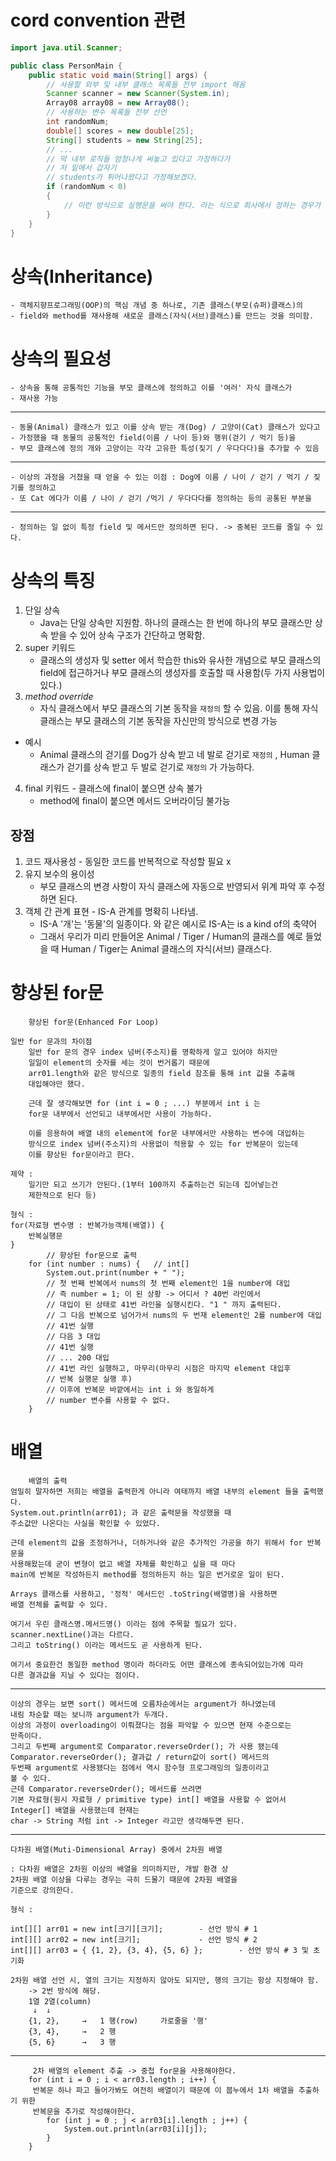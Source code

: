 # cord convention 관련

```java
import java.util.Scanner;

public class PersonMain {
    public static void main(String[] args) {
        // 사용할 외부 및 내부 클래스 목록들 전부 import 해옴
        Scanner scanner = new Scanner(System.in);
        Array08 array08 = new Array08();
        // 사용하는 변수 목록들 전부 선언
        int randomNum;
        double[] scores = new double[25];
        String[] students = new String[25];
        // ... 
        // 막 내부 로직들 엄청나게 써놓고 있다고 가정하다가
        // 저 밑에서 갑자기 
        // students가 튀어나왔다고 가정해보겠다.
        if (randomNum < 0)
        {
            // 이런 방식으로 실행문을 써야 한다. 라는 식으로 회사에서 정하는 경우가 있다.
        }
    }
}
```

# 상속(Inheritance)
    - 객체지향프로그래밍(OOP)의 핵심 개념 중 하나로, 기존 클래스(부모(슈퍼)클래스)의 
    - field와 method를 재사용해 새로운 클래스(자식(서브)클래스)를 만드는 것을 의미함.

# 상속의 필요성
    - 상속을 통해 공통적인 기능을 부모 클래스에 정의하고 이를 '여러' 자식 클래스가
    - 재사용 가능
---
    - 동물(Animal) 클래스가 있고 이를 상속 받는 개(Dog) / 고양이(Cat) 클래스가 있다고
    - 가정했을 때 동물의 공통적인 field(이름 / 나이 등)와 행위(걷기 / 먹기 등)을
    - 부모 클래스에 정의 개와 고양이는 각각 고유한 특성(짖기 / 우다다다)을 추가할 수 있음
---
    - 이상의 과정을 거쳤을 때 얻을 수 있는 이점 : Dog에 이름 / 나이 / 걷기 / 먹기 / 짖기를 정의하고
    - 또 Cat 에다가 이름 / 나이 / 걷기 /먹기 / 우다다다를 정의하는 등의 공통된 부분을
---
    - 정의하는 일 없이 특정 field 및 메서드만 정의하면 된다. -> 중복된 코드를 줄일 수 있다.

# 상속의 특징
1. 단일 상속
    - Java는 단일 상속만 지원함. 하나의 클래스는 한 번에 하나의 부모 클래스만 상속 받을 수 있어
    상속 구조가 간단하고 명확함.
2. super 키워드
   - 클래스의 생성자 및 setter 에서 학습한 this와 유사한 개념으로
   부모 클래스의 field에 접근하거나 부모 클래스의 생성자를 호출할 때 사용함(두 가지 사용법이 있다.)
3. _method override_
    - 자식 클래스에서 부모 클래스의 기본 동작을 `재정의` 할 수 있음. 이를 통해 자식 클래스는 부모
    클래스의 기본 동작을 자신만의 방식으로 변경 가능
- 예시
    - Animal 클래스의 걷기를 Dog가 상속 받고 네 발로 걷기로 `재정의` , Human 클래스가 걷기를
    상속 받고 두 발로 걷기로 `재정의` 가 가능하다.
4. final 키워드 - 클래스에 final이 붙으면 상속 불가
    - method에 final이 붙으면 메서드 오버라이딩 불가능

## 장점
1. 코드 재사용성 - 동일한 코드를 반복적으로 작성할 필요 x
2. 유지 보수의 용이성
    - 부모 클래스의 변경 사항이 자식 클래스에 자동으로 반영되서 위계 파악 후 수정하면 된다.
3. 객체 간 관계 표현 - IS-A 관계를 명확히 나타냄.
    - IS-A
   '개'는 '동물'의 일종이다. 와 같은 예시로 IS-A는 is a kind of의 축약어
    - 그래서 우리가 미리 만들어온 Animal / Tiger / Human의 클래스를 예로 들었을 때
   Human / Tiger는 Animal 클래스의 자식(서브) 클래스다.

# 향상된 for문
        향상된 for문(Enhanced For Loop)

    일반 for 문과의 차이점
        일반 for 문의 경우 index 넘버(주소지)를 명확하게 알고 있어야 하지만
        일일이 element의 숫자를 세는 것이 번거롭기 때문에
        arr01.length와 같은 방식으로 일종의 field 참조를 통해 int 값을 추출해
        대입해야만 했다.

        근데 잘 생각해보면 for (int i = 0 ; ...) 부분에서 int i 는
        for문 내부에서 선언되고 내부에서만 사용이 가능하다.

        이를 응용하여 배열 내의 element에 for문 내부에서만 사용하는 변수에 대입하는
        방식으로 index 넘버(주소지)의 사용없이 적용할 수 있는 for 반복문이 있는데
        이를 향상된 for문이라고 한다.

    제약 :
        일기만 되고 쓰기가 안된다.(1부터 100까지 추출하는건 되는데 집어넣는건
        제한적으로 된다 등)

    형식 :
    for(자료형 변수명 : 반복가능객체(배열)) {
        반복실행문
    }
            // 향상된 for문으로 출력
        for (int number : nums) {   // int[]
            System.out.print(number + " ");
            // 첫 번째 반복에서 nums의 첫 번째 element인 1을 number에 대입
            // 즉 number = 1; 이 된 상황 -> 어디서 ? 40번 라인에서
            // 대입이 된 상태로 41번 라인을 실행시킨다. "1 " 까지 출력된다.
            // 그 다음 반복으로 넘어가서 nums의 두 번재 element인 2를 number에 대입
            // 41번 실행
            // 다음 3 대입
            // 41번 실행
            // ... 200 대입
            // 41번 라인 실행하고, 마무리(마무리 시점은 마지막 element 대입후
            // 반복 실행문 실행 후)
            // 이후에 반복문 바깥에서는 int i 와 동일하게
            // number 변수를 사용할 수 없다.
        }

# 배열 
        배열의 출력
    엄밀히 말자하면 저희는 배열을 출력한게 아니라 여태까지 배열 내부의 element 들을 출력했다.
    System.out.println(arr01); 과 같은 출력문을 작성했을 때
    주소값만 나온다는 사실을 확인할 수 있었다.

    근데 element의 값을 조정하거나, 더하거나와 같은 추가적인 가공을 하기 위해서 for 반복문을
    사용해왔는데 굳이 변형이 없고 배열 자체를 확인하고 싶을 때 마다
    main에 반복문 작성하든지 method를 정의하든지 하는 일은 번거로운 일이 된다.

    Arrays 클래스를 사용하고, '정적' 메서드인 .toString(배열명)을 사용하면
    배열 전체를 출력할 수 있다.

    여기서 우린 클래스명.메서드명() 이라는 점에 주목할 필요가 있다.
    scanner.nextLine()과는 다르다.
    그리고 toString() 이라는 메서드도 곧 사용하게 된다.

    여기서 중요한건 동일한 method 명이라 하더라도 어떤 클래스에 종속되어있는가에 따라
    다른 결과값을 지닐 수 있다는 점이다.
---
    이상의 경우는 보면 sort() 메서드에 오름차순에서는 argument가 하나였는데
    내림 차순할 때는 보니까 argument가 두개다.
    이상의 과정이 overloading이 이뤄졌다는 점을 파악할 수 있으면 현재 수준으로는
    만족이다.
    그리고 두번째 argument로 Comparator.reverseOrder(); 가 사용 됐는데
    Comparator.reverseOrder(); 결과값 / return값이 sort() 메서드의
    두번째 argument로 사용됐다는 점에서 역시 함수형 프로그래밍의 일종이라고
    볼 수 있다.
    근데 Comparator.reverseOrder(); 메서드를 쓰려면
    기본 자료형(원시 자료형 / primitive type) int[] 배열을 사용할 수 없어서
    Integer[] 배열을 사용했는데 현재는
    char -> String 처럼 int -> Integer 라고만 생각해두면 된다.
---
    다차원 배열(Muti-Dimensional Array) 중에서 2차원 배열

    : 다차원 배열은 2차원 이상의 배열을 의미하지만, 개발 환경 상
    2차원 배열 이상을 다루는 경우는 극히 드물기 때문에 2차원 배열을
    기준으로 강의한다.

    형식 :

    int[][] arr01 = new int[크기][크기];        - 선언 방식 # 1
    int[][] arr02 = new int[크기];             - 선언 방식 # 2
    int[][] arr03 = { {1, 2}, {3, 4}, {5, 6} };        - 선언 방식 # 3 및 초기화

    2차원 배열 선언 시, 열의 크기는 지정하지 않아도 되지만, 행의 크기는 항상 지정해야 함.
        -> 2번 방식에 해당.
        1열 2열(column)
         ↓  ↓
        {1, 2},     →   1 행(row)     가로줄을 '행'
        {3, 4},     →   2 행
        {5, 6}      →   3 행
---
         2차 배열의 element 추출 -> 중첩 for문을 사용해야한다.
        for (int i = 0 ; i < arr03.length ; i++) {
         반복문 하나 파고 들어가봐도 여전히 배열이기 때문에 이 붑누에서 1차 배열을 추출하기 위한
         반복문을 추가로 작성해야한다.
            for (int j = 0 ; j < arr03[i].length ; j++) {
                System.out.println(arr03[i][j]);
            }
        }
